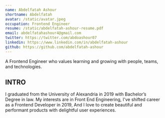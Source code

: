 ```yaml
---
name: Abdelfatah Ashour
shortname: Abdelfatah
avatar: /static/avatar.jpeg
occupation: Frontend Engineer
resume: /static/abdelfatah-ashour-resume.pdf
email: abdelfatahashour4@gmail.com
twitter: https://twitter.com/abdoashour07
linkedin: https://www.linkedin.com/in/abdelfatah-ashour
github: https://github.com/abdelfatah-ashour
---
```


A Frontend Engineer who values learning and growing with people, teams, and technologies.

## INTRO

I graduated from the University of Alexandria in 2019 with Bachelor’s Degree in law. My interests are in Front End Engineering, I've shifted career as a Frontend Developer in 2019, And I love to create beautiful and performant products with delightful user experiences.
